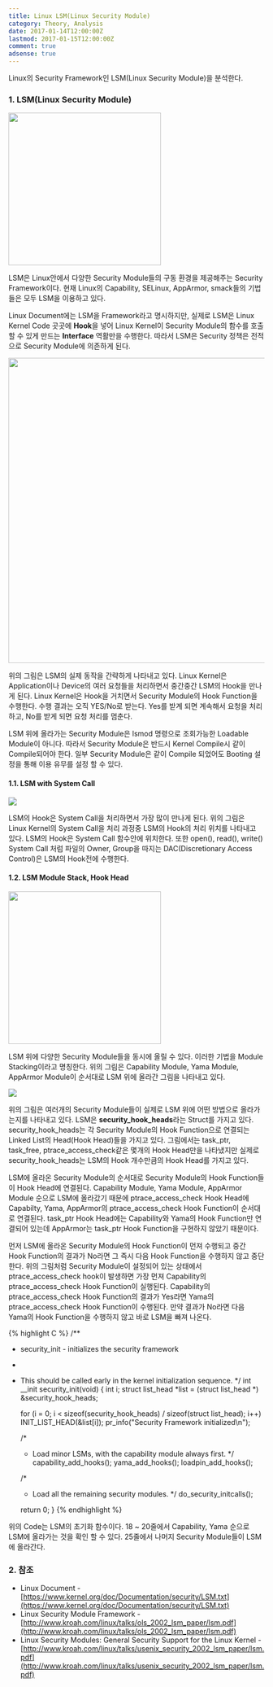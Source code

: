 ```yaml
---
title: Linux LSM(Linux Security Module)
category: Theory, Analysis
date: 2017-01-14T12:00:00Z
lastmod: 2017-01-15T12:00:00Z
comment: true
adsense: true
---
```


Linux의 Security Framework인 LSM(Linux Security Module)을 분석한다.

### 1. LSM(Linux Security Module)

<img src="{{site.baseurl}}/images/theory_analysis/Linux_LSM/Linux_LSM_Framework.PNG" width="300px">

LSM은 Linux안에서 다양한 Security Module들의 구동 환경을 제공해주는 Security Framework이다. 현재 Linux의 Capability, SELinux, AppArmor, smack들의 기법들은 모두 LSM을 이용하고 있다.

Linux Document에는 LSM을 Framework라고 명시하지만, 실제로 LSM은 Linux Kernel Code 곳곳에 **Hook**을 넣어 Linux Kernel이 Security Module의 함수를 호출할 수 있게 만드는 **Interface** 역활만을 수행한다. 따라서 LSM은 Security 정책은 전적으로 Security Module에 의존하게 된다.

<img src="{{site.baseurl}}/images/theory_analysis/Linux_LSM/Linux_LSM_Query.PNG" width="600px">

위의 그림은 LSM의 실제 동작을 간략하게 나타내고 있다. Linux Kernel은 Application이나 Device의 여러 요청들을 처리하면서 중간중간 LSM의 Hook을 만나게 된다. Linux Kernel은 Hook을 거치면서 Security Module의 Hook Function을 수행한다. 수행 결과는 오직 YES/No로 받는다. Yes를 받계 되면 계속해서 요청을 처리하고, No를 받게 되면 요청 처리를 멈춘다.

LSM 위에 올라가는 Security Module은 lsmod 명령으로 조회가능한 Loadable Module이 아니다. 따라서 Security Module은 반드시 Kernel Compile시 같이 Compile되어야 한다. 일부 Security Module은 같이 Compile 되었어도 Booting 설정을 통해 이용 유무를 설정 할 수 있다.

#### 1.1. LSM with System Call

![]({{site.baseurl}}/images/theory_analysis/Linux_LSM/Linux_LSM_System_Call.PNG)

LSM의 Hook은 System Call을 처리하면서 가장 많이 만나게 된다. 위의 그림은 Linux Kernel의 System Call을 처리 과정중 LSM의 Hook의 처리 위치를 나타내고 있다. LSM의 Hook은 System Call 함수안에 위치한다. 또한 open(), read(), write() System Call 처럼 파일의 Owner, Group을 따지는 DAC(Discretionary Access Control)은 LSM의 Hook전에 수행한다.

#### 1.2. LSM Module Stack, Hook Head

<img src="{{site.baseurl}}/images/theory_analysis/Linux_LSM/Linux_LSM_Stack.PNG" width="300px">

LSM 위에 다양한 Security Module들을 동시에 올릴 수 있다. 이러한 기법을 Module Stacking이라고 명칭한다. 위의 그림은 Capability Module, Yama Module, AppArmor Module이 순서대로 LSM 위에 올라간 그림을 나타내고 있다.

![]({{site.baseurl}}/images/theory_analysis/Linux_LSM/Linux_LSM_Function_Pointer.PNG)

위의 그림은 여러개의 Security Module들이 실제로 LSM 위에 어떤 방법으로 올라가는지를 나타내고 있다. LSM은 **security_hook_heads**라는 Struct를 가지고 있다. security_hook_heads는 각 Security Module의 Hook Function으로 연결되는 Linked List의 Head(Hook Head)들을 가지고 있다. 그림에서는 task_ptr, task_free, ptrace_access_check같은 몇개의 Hook Head만을 나타냈지만 실제로 security_hook_heads는 LSM의 Hook 개수만큼의 Hook Head를 가지고 있다.

LSM에 올라온 Security Module의 순서대로 Security Module의 Hook Function들이 Hook Head에 연결된다. Capability Module, Yama Module, AppArmor Module 순으로 LSM에 올라갔기 때문에 ptrace_access_check Hook Head에 Capabilty, Yama, AppArmor의 ptrace_access_check Hook Function이 순서대로 연결된다. task_ptr Hook Head에는 Capability와 Yama의 Hook Function만 연결되어 있는데 AppArmor는 task_ptr Hook Function을 구현하지 않았기 때문이다.

먼저 LSM에 올라온 Security Module의 Hook Function이 먼져 수행되고 중간 Hook Function의 결과가 No라면 그 즉시 다음 Hook Function을 수행하지 않고 중단한다. 위의 그림처럼 Security Module이 설정되어 있는 상태에서 ptrace_access_check hook이 발생하면 가장 먼져 Capability의 ptrace_access_check Hook Function이 실행된다. Capability의 ptrace_access_check Hook Function의 결과가 Yes라면 Yama의 ptrace_access_check Hook Function이 수행된다. 만약 결과가 No라면 다음 Yama의 Hook Function을 수행하지 않고 바로 LSM을 빠져 나온다.

{% highlight C %}
/**
 * security_init - initializes the security framework
 *
 * This should be called early in the kernel initialization sequence.
 */
int __init security_init(void)
{
	int i;
	struct list_head *list = (struct list_head *) &security_hook_heads;

	for (i = 0; i < sizeof(security_hook_heads) / sizeof(struct list_head);
	     i++)
		INIT_LIST_HEAD(&list[i]);
	pr_info("Security Framework initialized\n");

	/*
	 * Load minor LSMs, with the capability module always first.
	 */
	capability_add_hooks();
	yama_add_hooks();
	loadpin_add_hooks();

	/*
	 * Load all the remaining security modules.
	 */
	do_security_initcalls();

	return 0;
}
{% endhighlight %}

위의 Code는 LSM의 초기화 함수이다. 18 ~ 20줄에서 Capability, Yama 순으로 LSM에 올라가는 것을 확인 할 수 있다. 25줄에서 나머지 Security Module들이 LSM에 올라간다.

### 2. 참조

* Linux Document - [https://www.kernel.org/doc/Documentation/security/LSM.txt](https://www.kernel.org/doc/Documentation/security/LSM.txt)
* Linux Security Module Framework - [http://www.kroah.com/linux/talks/ols_2002_lsm_paper/lsm.pdf](http://www.kroah.com/linux/talks/ols_2002_lsm_paper/lsm.pdf)
* Linux Security Modules:
General Security Support for the Linux Kernel - [http://www.kroah.com/linux/talks/usenix_security_2002_lsm_paper/lsm.pdf](http://www.kroah.com/linux/talks/usenix_security_2002_lsm_paper/lsm.pdf)
